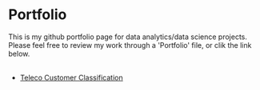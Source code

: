 # Portfolio
This is my github portfolio page for data analytics/data science projects. Please feel free to review my work through a 'Portfolio' file, or clik the link below.
<br>
<br>
- [Teleco Customer Classification](https://github.com/sh1508/sh1508.github.io/blob/main/Teleco%20Customer%20Classification/telco-binary-classification.ipynb)
